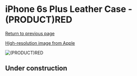 # iPhone 6s Plus Leather Case - (PRODUCT)RED

[Return to previous page](/iphone_6)

[High-resolution image from Apple](https://store.storeimages.cdn-apple.com/8756/as-images.apple.com/is/MKXG2?wid=4500&hei=4500&fmt=png)

<div style="width: 512px"><img src="/almost_uncompressed/MKXG2.webp" alt="(PRODUCT)RED"></div>

## Under construction
